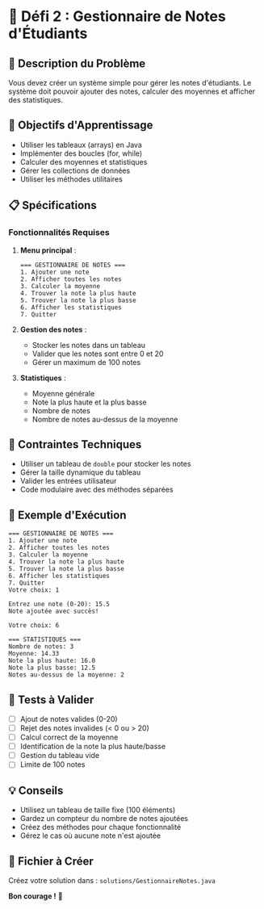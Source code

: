 # 🎯 Défi 2 : Gestionnaire de Notes d'Étudiants

## 📝 Description du Problème

Vous devez créer un système simple pour gérer les notes d'étudiants. Le système doit pouvoir ajouter des notes, calculer des moyennes et afficher des statistiques.

## 🎯 Objectifs d'Apprentissage

- Utiliser les tableaux (arrays) en Java
- Implémenter des boucles (for, while)
- Calculer des moyennes et statistiques
- Gérer les collections de données
- Utiliser les méthodes utilitaires

## 📋 Spécifications

### Fonctionnalités Requises

1. **Menu principal** :
   ```
   === GESTIONNAIRE DE NOTES ===
   1. Ajouter une note
   2. Afficher toutes les notes
   3. Calculer la moyenne
   4. Trouver la note la plus haute
   5. Trouver la note la plus basse
   6. Afficher les statistiques
   7. Quitter
   ```

2. **Gestion des notes** :
   - Stocker les notes dans un tableau
   - Valider que les notes sont entre 0 et 20
   - Gérer un maximum de 100 notes

3. **Statistiques** :
   - Moyenne générale
   - Note la plus haute et la plus basse
   - Nombre de notes
   - Nombre de notes au-dessus de la moyenne

## 🔧 Contraintes Techniques

- Utiliser un tableau de `double` pour stocker les notes
- Gérer la taille dynamique du tableau
- Valider les entrées utilisateur
- Code modulaire avec des méthodes séparées

## 📝 Exemple d'Exécution

```
=== GESTIONNAIRE DE NOTES ===
1. Ajouter une note
2. Afficher toutes les notes
3. Calculer la moyenne
4. Trouver la note la plus haute
5. Trouver la note la plus basse
6. Afficher les statistiques
7. Quitter
Votre choix: 1

Entrez une note (0-20): 15.5
Note ajoutée avec succès!

Votre choix: 6

=== STATISTIQUES ===
Nombre de notes: 3
Moyenne: 14.33
Note la plus haute: 16.0
Note la plus basse: 12.5
Notes au-dessus de la moyenne: 2
```

## 🧪 Tests à Valider

- [ ] Ajout de notes valides (0-20)
- [ ] Rejet des notes invalides (< 0 ou > 20)
- [ ] Calcul correct de la moyenne
- [ ] Identification de la note la plus haute/basse
- [ ] Gestion du tableau vide
- [ ] Limite de 100 notes

## 💡 Conseils

- Utilisez un tableau de taille fixe (100 éléments)
- Gardez un compteur du nombre de notes ajoutées
- Créez des méthodes pour chaque fonctionnalité
- Gérez le cas où aucune note n'est ajoutée

## 🎯 Fichier à Créer

Créez votre solution dans : `solutions/GestionnaireNotes.java`

**Bon courage !** 🚀
